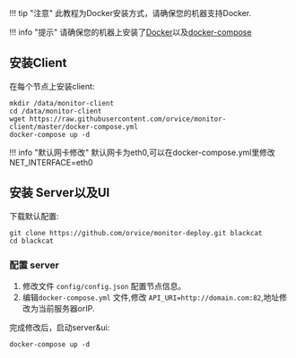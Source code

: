 

!!! tip "注意"
    此教程为Docker安装方式，请确保您的机器支持Docker.

!!! info "提示"
    请确保您的机器上安装了[Docker](https://docs.docker.com/install/)以及[docker-compose](https://docs.docker.com/compose/install/)






## 安装Client

在每个节点上安装client:

```
mkdir /data/monitor-client 
cd /data/monitor-client
wget https://raw.githubusercontent.com/orvice/monitor-client/master/docker-compose.yml
docker-compose up -d
```

!!! info "默认网卡修改"
    默认网卡为eth0,可以在docker-compose.yml里修改 NET_INTERFACE=eth0





## 安装 Server以及UI

下载默认配置:

```
git clone https://github.com/orvice/monitor-deploy.git blackcat
cd blackcat
```

### 配置 server

1. 修改文件 ` config/config.json ` 配置节点信息。
2. 编辑`docker-compose.yml` 文件,修改 ` API_URI=http://domain.com:82 `,地址修改为当前服务器orIP.

完成修改后，启动server&ui:
```
docker-compose up -d
```
